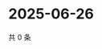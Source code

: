# 2025-06-26

共 0 条

<!-- BEGIN ZHIHUVIDEO -->
<!-- 最后更新时间 Thu Jun 26 2025 08:56:53 GMT+0800 (China Standard Time) -->

<!-- END ZHIHUVIDEO -->
